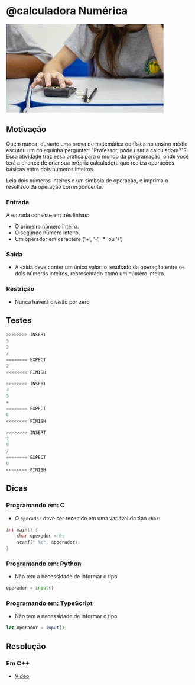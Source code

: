 # @calculadora Numérica

![_](cover.jpg)

## Motivação

Quem nunca, durante uma prova de matemática ou física no ensino médio, escutou um coleguinha perguntar: "Professor, pode usar a calculadora?"? Essa atividade traz essa prática para o mundo da programação, onde você terá a chance de criar sua própria calculadora que realiza operações básicas entre dois números inteiros.

Leia dois números inteiros e um símbolo de operação, e imprima o resultado da operação correspondente.

### Entrada

A entrada consiste em três linhas:

- O primeiro número inteiro.
- O segundo número inteiro.
- Um operador em caractere ('+', '-', '*' ou '/')

### Saída

- A saída deve conter um único valor: o resultado da operação entre os dois números inteiros, representado como um número inteiro.

### Restrição

- Nunca haverá divisão por zero

## Testes

``` py
>>>>>>>> INSERT
5
2
/
======== EXPECT
2
<<<<<<<< FINISH
```

```py
>>>>>>>> INSERT
3
5
+
======== EXPECT
8
<<<<<<<< FINISH
```

```py
>>>>>>>> INSERT
7
9
/
======== EXPECT
0
<<<<<<<< FINISH
```

## Dicas

### Programando em: C

- O `operador` deve ser recebido em uma variável do tipo `char`:

```c
int main() {
    char operador = 0;
    scanf(" %c", &operador);
}
```

### Programando em: Python

- Não tem a necessidade de informar o tipo

```py
operador = input()
```

### Programando em: TypeScript

- Não tem a necessidade de informar o tipo

```ts
let operador = input();
```

## Resolução

### Em C++

- [Vídeo](https://www.youtube.com/watch?v=W5JJ_NccMkM)
